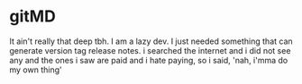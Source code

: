# gitMD
It ain't really that deep tbh. I am a lazy dev.
I just needed something that can generate version tag release notes. 
i searched the internet and i did not see any and the ones i saw are paid
and i hate paying, so i said, 'nah, i'mma do my own thing'
